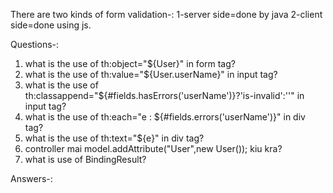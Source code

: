 There are two kinds of form validation-:
1-server side=done by java
2-client side=done using js.

Questions-:
1) what is the use of th:object="${User}" in form tag?
2) what is the use of th:value="${User.userName}" in input tag?
3) what is the use of th:classappend="${#fields.hasErrors('userName')}?'is-invalid':''" in input tag?
4) what is the use of th:each="e : ${#fields.errors('userName')}" in div tag?
5) what is the use of th:text="${e}" in div tag?
6) controller mai model.addAttribute("User",new User()); kiu kra?
7) what is use of BindingResult?


Answers-:


